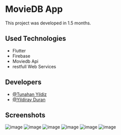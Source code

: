 
# MovieDB App

This project was developed in 1.5 months.



## Used Technologies



 

- Flutter 
- Firebase
- Moviedb Api
- restfull Web Services 






## Developers

- [@Tunahan Yildiz](https://www.github.com/tnhnyldz)
- [@Yildiray Duran](https://www.github.com/Yduran)




## Screenshots
![image](https://user-images.githubusercontent.com/44006959/173122977-4dbe36b7-0036-438c-ba7c-9fbb1003ce8d.png)
![image](https://user-images.githubusercontent.com/44006959/173123038-46ce320c-e67a-49da-ba9f-3127c719d5d2.png)
![image](https://user-images.githubusercontent.com/44006959/173123087-8f4b8506-1ef3-4f13-8549-55a73042d86b.png)
![image](https://user-images.githubusercontent.com/44006959/173123121-ef902067-4dbc-4944-9daf-ea0053f46e81.png)
![image](https://user-images.githubusercontent.com/44006959/173123154-97b4dc3f-2e9f-46a1-b24f-e099feceb56a.png)
![image](https://user-images.githubusercontent.com/44006959/173123184-c1967687-46fa-4ce3-ae03-b722de67fec4.png)
